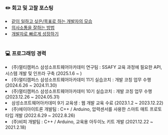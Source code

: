 <div> 
    <h3> ✏️ 회고 및 고찰 포스팅</h3>
    <li> <a href="https://jeongseulho.github.io/diary/2-%EA%B0%99%EC%9D%B4-%EC%9D%BC%ED%95%98%EA%B3%A0-%EC%8B%B6%EC%9D%80-%EA%B0%9C%EB%B0%9C%EC%9E%90%EC%9D%98-%EB%AA%A8%EC%8A%B5/"> 같이 일하고 싶은/목표로 하는 개발자의 모습 </a> </li>
    <li> <a href="https://jeongseulho.github.io/diary/3-%EC%9D%98%EC%82%AC%EC%86%8C%ED%86%B5%EC%9D%84-%EC%9E%98%ED%95%98%EB%8A%94-%EB%B0%A9%EB%B2%95/"> 의사소통을 잘하는 방법  </a> </li>
    <li> <a href="https://jeongseulho.github.io/diary/4-%EA%B0%9C%EB%B0%9C%EC%9E%90%EB%A1%9C-%EB%B9%A0%EB%A5%B4%EA%B2%8C-%EC%84%B1%EC%9E%A5%ED%95%98%EA%B8%B0/"> 개발자로 빠르게 성장하기 </a> </li>
</div>
<!-- <div> 
    <h3> 📱 기술 포스팅</h3>  
    <li> <a href="https://jeongseulho.github.io/tech/2023-10-01-React-Suspense/"> React Suspense를 사용한 선언적 프로그래밍 </a> </li>
    <li> <a href="https://jeongseulho.github.io/tech/2023-08-20-Context-API-%EC%B5%9C%EC%A0%81%ED%99%94/"> Context API 최적화 </a> </li>
    <li> <a href="https://jeongseulho.github.io/tech/2023-09-22-%EB%B3%B5%EC%9E%A1%ED%95%9C-%EA%B0%9D%EC%B2%B4%EC%9D%98-%EC%83%81%ED%83%9C-useReducer%EB%A1%9C-%EA%B4%80%EB%A6%AC%ED%95%98%EA%B8%B0/"> 복잡한 객체의 상태 useReducer로 관리하기 </a> </li>
</div> -->
<br>
<div> 
    <h3> 💻 프로그래밍 경력</h3>  
    <li> (주)멀티캠퍼스 삼성소프트웨어아카데미 연구팀 : SSAFY 교육 과정에 필요한 API,시스템 개발 및 인프라 구축 (2025.1.6 ~ )
    <li> (주)멀티캠퍼스 삼성소프트웨어아카데미 11기 실습코치 : 개발 코칭 업무 수행 (2024.6.26 ~ 2024.11.30)
    <li> (주)멀티캠퍼스 삼성소프트웨어아카데미 10기 실습코치 : 개발 코칭 업무 수행 (2023.12.26 ~ 2024.05.31)
    <li> 삼성소프트웨어아카데미 9기 교육생 : 웹 개발 교육 수료 (2023.1.2 ~ 2023.12.22)
    <li> (주)에이아이트론 개발팀 : C++ / Arduino, 압력센서를 사용한 스마트 매트 프로토타입 개발 (2022.6.29 ~ 2022.8.26)
    <li> (주)비피 개발팀 : C++ / Arduino, 교육용 아두이노 키트 개발 (2021.12.22 ~ 2021.2.18)
</div>
